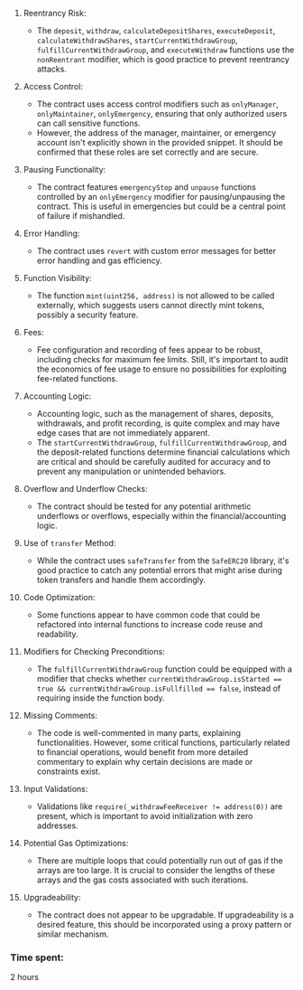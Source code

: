 1. Reentrancy Risk:
   - The `deposit`, `withdraw`, `calculateDepositShares`, `executeDeposit`, `calculateWithdrawShares`, `startCurrentWithdrawGroup`, `fulfillCurrentWithdrawGroup`, and `executeWithdraw` functions use the `nonReentrant` modifier, which is good practice to prevent reentrancy attacks.

2. Access Control:
   - The contract uses access control modifiers such as `onlyManager`, `onlyMaintainer`, `onlyEmergency`, ensuring that only authorized users can call sensitive functions.
   - However, the address of the manager, maintainer, or emergency account isn't explicitly shown in the provided snippet. It should be confirmed that these roles are set correctly and are secure.

3. Pausing Functionality:
   - The contract features `emergencyStop` and `unpause` functions controlled by an `onlyEmergency` modifier for pausing/unpausing the contract. This is useful in emergencies but could be a central point of failure if mishandled.

4. Error Handling:
   - The contract uses `revert` with custom error messages for better error handling and gas efficiency.

5. Function Visibility:
   - The function `mint(uint256, address)` is not allowed to be called externally, which suggests users cannot directly mint tokens, possibly a security feature.

6. Fees:
   - Fee configuration and recording of fees appear to be robust, including checks for maximum fee limits. Still, it's important to audit the economics of fee usage to ensure no possibilities for exploiting fee-related functions.

7. Accounting Logic:
   - Accounting logic, such as the management of shares, deposits, withdrawals, and profit recording, is quite complex and may have edge cases that are not immediately apparent.
   - The `startCurrentWithdrawGroup`, `fulfillCurrentWithdrawGroup`, and the deposit-related functions determine financial calculations which are critical and should be carefully audited for accuracy and to prevent any manipulation or unintended behaviors.

8. Overflow and Underflow Checks:
   - The contract should be tested for any potential arithmetic underflows or overflows, especially within the financial/accounting logic.

9. Use of `transfer` Method:
   - While the contract uses `safeTransfer` from the `SafeERC20` library, it's good practice to catch any potential errors that might arise during token transfers and handle them accordingly.

10. Code Optimization:
    - Some functions appear to have common code that could be refactored into internal functions to increase code reuse and readability.

11. Modifiers for Checking Preconditions:
    - The `fulfillCurrentWithdrawGroup` function could be equipped with a modifier that checks whether `currentWithdrawGroup.isStarted == true && currentWithdrawGroup.isFullfilled == false`, instead of requiring inside the function body.

12. Missing Comments:
    - The code is well-commented in many parts, explaining functionalities. However, some critical functions, particularly related to financial operations, would benefit from more detailed commentary to explain why certain decisions are made or constraints exist.

13. Input Validations:
    - Validations like `require(_withdrawFeeReceiver != address(0))` are present, which is important to avoid initialization with zero addresses.

14. Potential Gas Optimizations:
    - There are multiple loops that could potentially run out of gas if the arrays are too large. It is crucial to consider the lengths of these arrays and the gas costs associated with such iterations.

15. Upgradeability:
    - The contract does not appear to be upgradable. If upgradeability is a desired feature, this should be incorporated using a proxy pattern or similar mechanism.

### Time spent:
2 hours